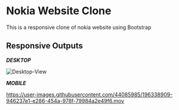 # Nokia Website Clone

This is a responsive clone of nokia website using Bootstrap

## Responsive Outputs

_**DESKTOP**_

![Desktop-View](https://user-images.githubusercontent.com/44085985/196337476-c64f0429-54b7-436e-adbb-8b10e142f7f5.gif)

_**MOBILE**_



https://user-images.githubusercontent.com/44085985/196338909-946237e1-e286-454a-978f-79984a2e49f6.mov

